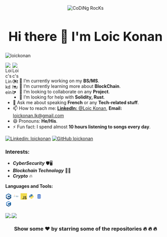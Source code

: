 <div align="center">
<img src="https://github.com/SP-XD/SP-XD/blob/main/images/dev-working_rounded.gif?raw=true" href="https://github.com/sp-xd" alt="CoDiNg RocKs"  width="350"/><br> 
 <h1 style="font-size:40px;"><strong> Hi there 👋 I'm Loic Konan </strong></h1>  

</div align="center">

<p align="left"> <img src="https://komarev.com/ghpvc/?username=loickonan&label=Views&color=blue&style=plastic" alt="loickonan" /> </p>

<a href="https://www.linkedin.com/in/loickonan/">
  <img align="left" alt="Loic's Linkdein" width="22px" src="https://cdn.jsdelivr.net/npm/simple-icons@v3/icons/linkedin.svg" />
</a>
<a href="https://github.com/LoicKonan">
  <img align="left" alt="Loic's Github" width="22px" src="https://cdn.jsdelivr.net/npm/simple-icons@v3/icons/github.svg" />
</a>

<br/>
<br/>


- 🔭 I’m currently working on my **BS/MS**.
- 🌱 I’m currently learning more about **BlockChain**.
- 👯 I’m looking to collaborate on any **Project**.
- 🤔 I’m looking for help with **Solidity, Rust**.
- 💬 Ask me about speaking **French** or any **Tech-related stuff**.
- 📫 How to reach me: [**Linkedln:** @Loic Konan](https://www.linkedin.com/in/loickonan/),  **Email:** loickonan.lk@gmail.com
- 😄 Pronouns: **He/His**.
- ⚡ Fun fact: I spend almost **10 hours listening to songs every day**.

[![Linkedin: loickonan](https://img.shields.io/badge/-loickonan-blue?style=flat-square&logo=Linkedin&logoColor=white&link=https://www.linkedin.com/in/loickonan/)](https://www.linkedin.com/in/loickonan/)
[![GitHub loickonan](https://img.shields.io/github/followers/loickonan?label=follow&style=social)](https://github.com/LoicKonan)


### Interests:

- ***CyberSecurity*** 🛡️🖥️ 
- ***Blockchain Technology*** 👨‍💻
- ***Crypto*** :fire:

**Languages and Tools:**  

<code><img height="20" src="https://raw.githubusercontent.com/github/explore/80688e429a7d4ef2fca1e82350fe8e3517d3494d/topics/cpp/cpp.png"></code>
<code><img height="20" src="https://raw.githubusercontent.com/github/explore/80688e429a7d4ef2fca1e82350fe8e3517d3494d/topics/java/java.png"></code>
<code><img height="20" src="https://raw.githubusercontent.com/github/explore/80688e429a7d4ef2fca1e82350fe8e3517d3494d/topics/javascript/javascript.png"></code>
<code><img height="20" src="https://raw.githubusercontent.com/github/explore/80688e429a7d4ef2fca1e82350fe8e3517d3494d/topics/python/python.png"></code>
<code><img height="20" src="https://raw.githubusercontent.com/github/explore/80688e429a7d4ef2fca1e82350fe8e3517d3494d/topics/sql/sql.png"></code>    
<code><img height="20" src="https://raw.githubusercontent.com/github/explore/80688e429a7d4ef2fca1e82350fe8e3517d3494d/topics/c/c.png"></code>    

<a href="#" onclick="return false;">
  <img align="center" src="https://github-readme-stats.vercel.app/api/top-langs/?username=loickonan&theme=light&count_private=true&langs_count=20" />
</a>

<a href="https://github.com/loickonan">
 <img align="center" src="https://github-readme-stats.vercel.app/api?username=LoicKonan&&show_icons=true&line_height=40&title_color=3982FA&icon_color=CF040D&text_color=0DCE42&bg_color=FFFFFF"/>
</a>

<div align="center">

### Show some ❤️ by starring some of the repositories 🔥 🔥 🔥

</div>
